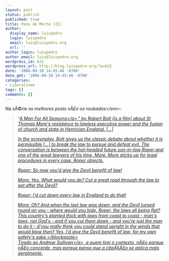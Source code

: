 ```yaml
---
layout: post
status: publish
published: true
title: Pena de Morte (II)
author:
  display_name: luispedro
  login: luispedro
  email: luis@luispedro.org
  url: ''
author_login: luispedro
author_email: luis@luispedro.org
wordpress_id: 622
wordpress_url: http://blog.luispedro.org/?p=622
date: '2006-09-10 14:45:46 -0700'
date_gmt: '2006-09-10 14:45:46 -0700'
categories:
- Liberalismo
tags: []
comments: []
---
```

<p>Na s&Atilde;&copy;rie <em>os melhores posts s&Atilde;&pound;o os roubados<&#47;em>:</p>
<blockquote><p>"<a href="http:&#47;&#47;www.imdb.com&#47;title&#47;tt0060665&#47;">A Man For All Seasons<&#47;a>," by Robert Bolt [is a film] about St Thomas More's resistance to lawless executive power and the fusion of church and state in Henrician England. [...]</p>
<p>In the screenplay, Bolt gives us the classic debate about whether it is permissible [...] to break the law to pursue and defeat evil. The conversation is between the hot-headed future son-in-law Roper and one of the great lawyers of his time, More. More sticks up for legal procedures in every case. Roper objects.</p>
<p>Roper: So now you'd give the Devil benefit of law!</p>
<p>More: Yes.  What would you do? Cut a great road through the law to get after the Devil?</p>
<p>Roper: I'd cut down every law in England to do that!</p>
<p>More: Oh? And when the last law was down, and the Devil turned round on you - where would you hide, Roper, the laws all being flat? This country's planted thick with laws from coast to coast - man's laws, not God's - and if you cut them down - and you're just the man to do it - d'you really think you could stand upright in the winds that would blow then? Yes, I'd give the Devil benefit of law, for my own safety's sake.<&#47;blockquote><br />
Tirado ao <a href="http:&#47;&#47;time.blogs.com&#47;daily_dish&#47;2006&#47;05&#47;the_rule_of_law.html">Andrew Sullivan<&#47;a>, a quem tirei o contexto, n&Atilde;&pound;o porque n&Atilde;&pound;o concorde, mas porque penso que a cita&Atilde;&sect;&Atilde;&pound;o se aplica mais geralmente.</p>
